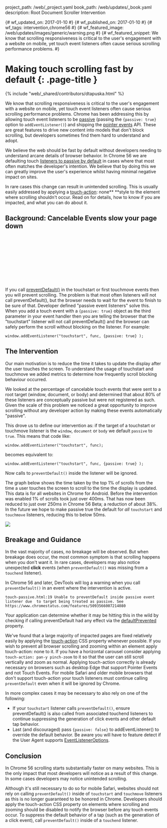 project_path: /web/_project.yaml
book_path: /web/updates/_book.yaml
description: Root Document Scroller Intervention

{# wf_updated_on: 2017-01-10 #}
{# wf_published_on: 2017-01-10 #}
{# wf_tags: intervention,chrome56 #}
{# wf_featured_image: /web/updates/images/generic/warning.png #}
{# wf_featured_snippet: We know that scrolling responsiveness is critical to the user's engagement with a website on mobile, yet touch event listeners often cause serious scrolling performance problems. #}

# Making touch scrolling fast by default {: .page-title }

{% include "web/_shared/contributors/dtapuska.html" %}

We know that scrolling responsiveness is critical to the user's engagement with
a website on mobile, yet touch event listeners often cause serious scrolling
performance problems. Chrome has been addressing this by allowing touch event
listeners to be
[passive](https://developers.google.com/web/updates/2016/06/passive-event-listeners?hl=en)
(passing the `{passive: true}` option to `addEventListener()`) and shipping the
[pointer
events](https://developers.google.com/web/updates/2016/10/pointer-events) API.
These are great features to drive new content into models that don't block
scrolling, but developers sometimes find them hard to understand and adopt.

We believe the web should be fast by default without developers needing to
understand arcane details of browser behavior. In Chrome 56 we are defaulting
touch [listeners to passive by
default](https://www.chromestatus.com/features/5093566007214080) in cases where
that most often matches the developer's intention. We believe that by doing this
we can greatly improve the user's experience whilst having minimal negative
impact on sites.

In rare cases this change can result in unintended scrolling. This is usually 
easily addressed by applying a 
[touch-action](https://developer.mozilla.org/en-US/docs/Web/CSS/touch-action): 
none** **style to the element where scrolling shouldn't occur. Read on for 
details, how to know if you are impacted, and what you can do about it.

## Background: Cancelable Events slow your page down

<div class="video-wrapper">
  <iframe class="devsite-embedded-youtube-video" data-video-id="65VMej8n23A"
          data-autohide="1" data-showinfo="0" frameborder="0" allowfullscreen>
  </iframe>
</div>


If you call 
[preventDefault()](https://developer.mozilla.org/en-US/docs/Web/API/Event/preventDefault) 
in the touchstart or first touchmove events then you will prevent scrolling. The 
problem is that most often listeners will not call preventDefault(), but the 
browser needs to wait for the event to finish to be sure of that. Developer 
defined "passive event listeners" solve this. When you add a touch event with a 
`{passive: true}` object as the third parameter in your event handler then you are 
telling the browser that the "touchstart" listener will not call 
preventDefault() and the browser can safely perform the scroll without blocking 
on the listener. For example:

    window.addEventListener("touchstart", func, {passive: true} );

## The Intervention

Our main motivation is to reduce the time it takes to update the display after 
the user touches the screen. To understand the usage of touchstart and touchmove 
we added metrics to determine how frequently scroll blocking behaviour occurred. 

We looked at the percentage of cancelable touch events that were sent to a root 
target (window, document, or body) and determined that about 80% of these 
listeners are conceptually passive but were not registered as such. Given the 
scale of this problem we noticed a great opportunity to improve scrolling 
without any developer action by making these events automatically "passive".

This drove us to define our intervention as: if the target of a touchstart or 
touchmove listener is the `window`, `document` or `body` we default 
`passive` to `true`. This means that code like: 

    window.addEventListener("touchstart", func);

becomes equivalent to:

    window.addEventListener("touchstart", func, {passive: true} );

Now calls to `preventDefault()` inside the listener will be ignored.

The graph below shows the time taken by the top 1% of scrolls from the time a 
user touches the screen to scroll to the time the display is updated. This data 
is for all websites in Chrome for Android. Before the intervention was enabled 
1% of scrolls took just over 400ms. That has now been reduced to just over 250ms 
in Chrome 56 Beta; a reduction of about 38%. In the future we hope to make 
passive true the default for _all_ `touchstart` and `touchmove` listeners, reducing 
this to below 50ms.

<img src="/web/updates/images/2017/01/scrolling-intervention/image00.png" 
  class="attempt-float"/>

## Breakage and Guidance

In the vast majority of cases, no breakage will be observed. But when breakage 
does occur, the most common symptom is that scrolling happens when you don't 
want it. In rare cases, developers may also notice unexpected **click** events 
(when `preventDefault()` was missing from a `touchend` listener).

In Chrome 56 and later, DevTools will log a warning when you call 
`preventDefault()` in an event where the intervention is active.

`touch-passive.html:19 Unable to preventDefault inside passive event listener due 
to target being treated as passive. See 
https://www.chromestatus.com/features/5093566007214080`

Your application can determine whether it may be hitting this in the wild by 
checking if calling preventDefault had any effect via the 
[defaultPrevented](https://developer.mozilla.org/en-US/docs/Web/API/Event/defaultPrevented) 
property. 

We've found that a large majority of impacted pages are fixed relatively easily
by applying the
[touch-action](https://developer.mozilla.org/en-US/docs/Web/CSS/touch-action)
CSS property whenever possible. If you wish to prevent all browser scrolling and
zooming within an element apply touch-action: none to it. If you have a
horizontal carousel consider applying `touch-action: pan-y pinch-zoom` to it so
that the user can still scroll vertically and zoom as normal. Applying
touch-action correctly is already necessary on browsers such as desktop Edge
that support Pointer Events and not Touch Events. For mobile Safari and older
mobile browsers that don't support touch-action your touch listeners must
continue calling `preventDefault` even when it will be ignored by Chrome.

In more complex cases it may be necessary to also rely on one of the following:

* If your `touchstart` listener calls `preventDefault()`, ensure
  preventDefault() is also called from associated touchend listeners to continue
  suppressing the generation of click events and other default tap behavior.
* Last (and discouraged) pass `{passive: false}` to addEventListener() to
  override the default behavior. Be aware you will have to feature detect if the
  User Agent supports
  [EventListenerOptions](https://github.com/WICG/EventListenerOptions).

## Conclusion

In Chrome 56 scrolling starts substantially faster on many websites. This is the
only impact that most developers will notice as a result of this change. In some
cases developers may notice unintended scrolling.

Although it's still necessary to do so for mobile Safari, websites should not
rely on calling `preventDefault()` inside of `touchstart` and `touchmove`
listeners as this is no longer guaranteed to be honored in Chrome. Developers
should apply the touch-action CSS property on elements where scrolling and
zooming should be disabled to notify the browser before any touch events occur.
To suppress the default behavior of a tap (such as the generation of a click
event), call `preventDefault()` inside of a `touchend` listener.